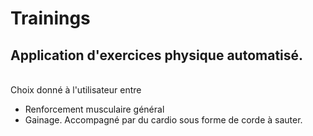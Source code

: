 # Trainings
## Application d'exercices physique automatisé.
</br> Choix donné à l'utilisateur entre 
- Renforcement musculaire général
- Gainage. 
Accompagné par du cardio sous forme de corde à sauter.
